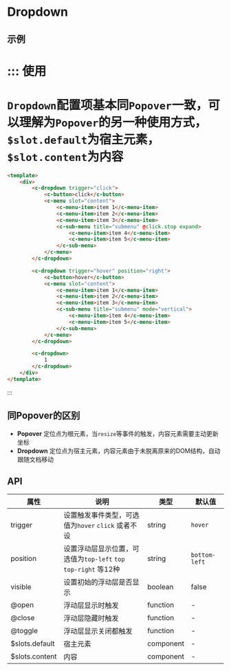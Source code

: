 # Dropdown


## 示例


::: 使用
===
`Dropdown`配置项基本同`Popover`一致，可以理解为`Popover`的另一种使用方式，`$slot.default`为宿主元素，`$slot.content`为内容
===
```html
<template>
	<div>
		<c-dropdown trigger="click">
			<c-button>click</c-button>
			<c-menu slot="content">
				<c-menu-item>item 1</c-menu-item>
				<c-menu-item>item 2</c-menu-item>
				<c-menu-item>item 3</c-menu-item>
				<c-sub-menu title="submenu" @click.stop expand>
					<c-menu-item>item 4</c-menu-item>
					<c-menu-item>item 5</c-menu-item>
				</c-sub-menu>
			</c-menu>
		</c-dropdown>

		<c-dropdown trigger="hover" position="right">
			<c-button>hover</c-button>
			<c-menu slot="content">
				<c-menu-item>item 1</c-menu-item>
				<c-menu-item>item 2</c-menu-item>
				<c-menu-item>item 3</c-menu-item>
				<c-sub-menu title="submenu" mode="vertical">
					<c-menu-item>item 4</c-menu-item>
					<c-menu-item>item 5</c-menu-item>
				</c-sub-menu>
			</c-menu>
		</c-dropdown>

		<c-dropdown>
			1
		</c-dropdown>
	</div>
</template>
```
:::

## 同**Popover**的区别

- **Popover** 定位点为根元素，当`resize`等事件的触发，内容元素需要主动更新坐标
- **Dropdown** 定位点为宿主元素，内容元素由于未脱离原来的DOM结构，自动跟随文档移动


## API

| 属性       | 说明                                       | 类型       | 默认值           |
| -------- | ---------------------------------------- | -------- | ------------- |
| trigger  | 设置触发事件类型，可选值为`hover` `click` 或者不设        | string   | `hover`       |
| position | 设置浮动层显示位置，可选值为`top-left` `top` `top-right` 等12种 | string   | `bottom-left` |
| visible  | 设置初始的浮动层是否显示                             | boolean  | false         |
| @open    | 浮动层显示时触发                                 | function | -             |
| @close   | 浮动层隐藏时触发                                 | function | -             |
| @toggle  | 浮动层显示关闭都触发                               | function | -             |
| $slots.default | 宿主元素                                | component | -     |
| $slots.content | 内容                                | component | -     |
